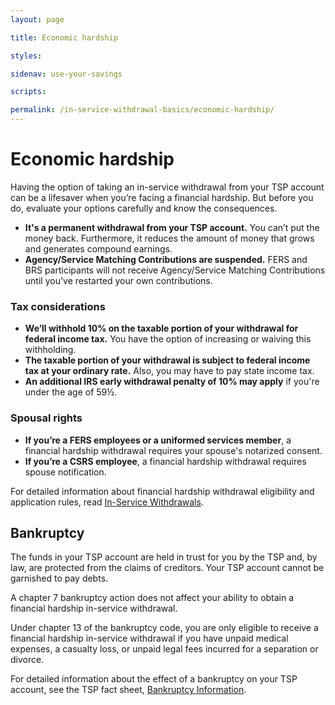 ```yaml
---
layout: page

title: Economic hardship

styles:

sidenav: use-your-savings

scripts:

permalink: /in-service-withdrawal-basics/economic-hardship/
---
```


# Economic hardship

Having the option of taking an in-service withdrawal from your TSP account can be a lifesaver when you’re facing a financial hardship. But before you do, evaluate your options carefully and know the consequences.

- **It's a permanent withdrawal from your TSP account.** You can’t put the money back. Furthermore, it reduces the amount of money that grows and generates compound earnings.
- **Agency/Service Matching Contributions are suspended.** FERS and BRS participants will not receive Agency/Service Matching Contributions until you've restarted your own contributions.

### Tax considerations

- **We’ll withhold 10% on the taxable portion of your withdrawal for federal income tax.** You have the option of increasing or waiving this withholding.
- **The taxable portion of your withdrawal is subject to federal income tax at your ordinary rate.** Also, you may have to pay state income tax.
- **An additional IRS early withdrawal penalty of 10% may apply** if you're under the age of 59½.

### Spousal rights

- **If you’re a FERS employees or a uniformed services member**, a financial hardship withdrawal requires your spouse's notarized consent.
- **If you’re a CSRS employee**, a financial hardship withdrawal requires spouse notification.

For detailed information about financial hardship withdrawal eligibility and application rules, read [In-Service Withdrawals](javascript:void(0)).

## Bankruptcy
The funds in your TSP account are held in trust for you by the TSP and, by law, are protected from the claims of creditors. Your TSP account cannot be garnished to pay debts.

A chapter 7 bankruptcy action does not affect your ability to obtain a financial hardship in-service withdrawal.

Under chapter 13 of the bankruptcy code, you are only eligible to receive a financial hardship in-service withdrawal if you have unpaid medical expenses, a casualty loss, or unpaid legal fees incurred for a separation or divorce.

For detailed information about the effect of a bankruptcy on your TSP account, see the TSP fact sheet, [Bankruptcy Information](https://www.tsp.gov/PDF/formspubs/tspfs9.pdf).

<!-- CONTENT END -->
